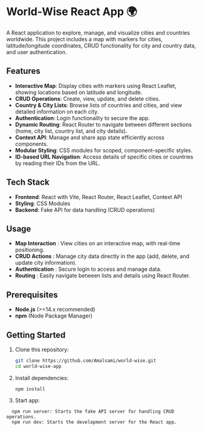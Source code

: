 # World-Wise React App 🌍

A React application to explore, manage, and visualize cities and countries worldwide. This project includes a map with markers for cities, latitude/longitude coordinates, CRUD functionality for city and country data, and user authentication.

## Features

- **Interactive Map**: Display cities with markers using React Leaflet, showing locations based on latitude and longitude.
- **CRUD Operations**: Create, view, update, and delete cities.
- **Country & City Lists**: Browse lists of countries and cities, and view detailed information on each city.
- **Authentication**: Login functionality to secure the app.
- **Dynamic Routing**: React Router to navigate between different sections (home, city list, country list, and city details).
- **Context API**: Manage and share app state efficiently across components.
- **Modular Styling**: CSS modules for scoped, component-specific styles.
- **ID-based URL Navigation**: Access details of specific cities or countries by reading their IDs from the URL.

## Tech Stack

- **Frontend**: React with Vite, React Router, React Leaflet, Context API
- **Styling**: CSS Modules
- **Backend**: Fake API for data handling (CRUD operations)

## Usage

- **Map Interaction** : View cities on an interactive map, with real-time positioning.
- **CRUD Actions** : Manage city data directly in the app (add, delete, and update city information).
- **Authentication** : Secure login to access and manage data.
- **Routing** : Easily navigate between lists and details using React Router.

## Prerequisites

- **Node.js** (>=14.x recommended)
- **npm** (Node Package Manager)

## Getting Started

1. Clone this repository:

   ```bash
   git clone https://github.com/Amalsami/world-wise.git
   cd world-wise-app

   ```

2. Install dependencies:

   ```
   npm install

   ```

3. Start app:

```
  npm run server: Starts the fake API server for handling CRUD operations.
  npm run dev: Starts the development server for the React app.

```
